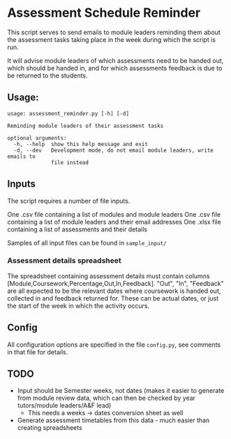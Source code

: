 # Assessment Schedule Reminder

This script serves to send emails to module leaders reminding them about the assessment tasks taking place in the week during which the script is run.

It will advise module leaders of which assessments need to be handed out, which should be handed in, and for which assessments feedback is due to be returned to the students.


## Usage:
```
usage: assessment_reminder.py [-h] [-d]

Reminding module leaders of their assessment tasks

optional arguments:
  -h, --help  show this help message and exit
  -d, --dev   Development mode, do not email module leaders, write emails to
              file instead
```


## Inputs
The script requires a number of file inputs.

One .csv file containing a list of modules and module leaders
One .csv file containing a list of module leaders and their email addresses
One .xlsx file containing a list of assessments and their details

Samples of all input files can be found in `sample_input/`

### Assessment details spreadsheet
The spreadsheet containing assessment details must contain columns [Module,Coursework,Percentage,Out,In,Feedback]. "Out", "In", "Feedback" are all expected to be the relevant dates where coursework is handed out, collected in and feedback returned for. These can be actual dates, or just the start of the week in which the activity occurs.


## Config
All configuration options are specified in the file `config.py`, see comments in that file for details.


## TODO
* Input should be Semester weeks, not dates (makes it easier to generate from module review data, which can then be checked by year tutors/module leaders/A&F lead)
    * This needs a weeks -> dates conversion sheet as well
* Generate assessment timetables from this data - much easier than creating spreadsheets

